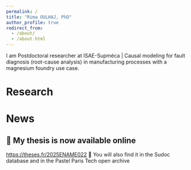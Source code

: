 ```yaml
---
permalink: /
title: "Rima OULHAJ, PhD"
author_profile: true
redirect_from: 
  - /about/
  - /about.html
---
```


I am Postdoctoral researcher at ISAE-Supméca | Causal modeling for fault diagnosis (root-cause analysis) in manufacturing processes with a magnesium foundry use case.

# Research



# News

## 📖 My thesis is now available online
https://theses.fr/2025ENAME022
🔎 You will also find it in the Sudoc database and in the Pastel Paris Tech open archive
